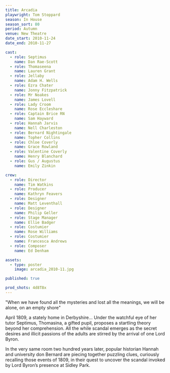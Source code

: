 ```yaml
---
title: Arcadia
playwright: Tom Stoppard
season: In House
season_sort: 80
period: Autumn
venue: New Theatre
date_start: 2010-11-24
date_end: 2010-11-27

cast:
  - role: Septimus
    name: Dan Rae-Scott
  - role: Thomaseena
    name: Lauren Grant
  - role: Jellaby
    name: Adam H. Wells
  - role: Ezra Chater
    name: Jonny Fitzpatrick
  - role: Mr Noakes
    name: James Lovell
  - role: Lady Croom
    name: Rose Eccleshare
  - role: Captain Brice RN
    name: Sam Hayward
  - role: Hannah Jarvis
    name: Nell Charleston
  - role: Bernard Nightingale
    name: Topher Collins
  - role: Chloe Coverly
    name: Grace Rowland
  - role: Valentine Coverly
    name: Henry Blanchard
  - role: Gus / Augustus
    name: Emily Zinkin

crew:
  - role: Director
    name: Tim Watkins
  - role: Producer
    name: Kathryn Feavers
  - role: Designer
    name: Matt Leventhall
  - role: Designer
    name: Philip Geller
  - role: Stage Manager
    name: Ellie Badger
  - role: Costumier
    name: Rose Williams
  - role: Costumier
    name: Francesca Andrews
  - role: Composer
    name: Ed Denham

assets:
  - type: poster
    image: arcadia_2010-11.jpg

published: true

prod_shots: 4d8T8x
---
```


"When we have found all the mysteries and lost all the meanings, we will be alone, on an empty shore"

April 1809, a stately home in Derbyshire… Under the watchful eye of her tutor Septimus, Thomasina, a gifted pupil, proposes a startling theory beyond her comprehension. All the while scandal emerges as the secret desires and illicit passions of the adults are stirred by the arrival of one Lord Byron.

In the very same room two hundred years later, popular historian Hannah and university don Bernard are piecing together puzzling clues, curiously recalling those events of 1809, in their quest to uncover the scandal invoked by Lord Byron’s presence at Sidley Park.
